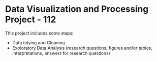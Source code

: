 # Data Visualization and Processing Project - 112

This project includes some steps:
- Data tidying and Cleaning
- Exploratory Data Analysis (research questions, figures and/or tables, interpretations, answers for research questions)




